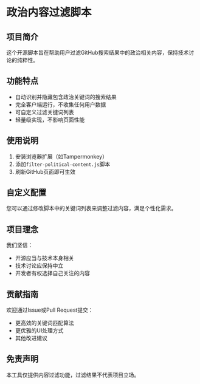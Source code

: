 # 政治内容过滤脚本

## 项目简介

这个开源脚本旨在帮助用户过滤GitHub搜索结果中的政治相关内容，保持技术讨论的纯粹性。

## 功能特点

- 自动识别并隐藏包含政治关键词的搜索结果
- 完全客户端运行，不收集任何用户数据
- 可自定义过滤关键词列表
- 轻量级实现，不影响页面性能

## 使用说明

1. 安装浏览器扩展（如Tampermonkey）
2. 添加`filter-political-content.js`脚本
3. 刷新GitHub页面即可生效

## 自定义配置

您可以通过修改脚本中的关键词列表来调整过滤内容，满足个性化需求。

## 项目理念

我们坚信：
- 开源应当与技术本身相关
- 技术讨论应保持中立
- 开发者有权选择自己关注的内容

## 贡献指南

欢迎通过Issue或Pull Request提交：
- 更高效的关键词匹配算法
- 更优雅的UI处理方式
- 其他改进建议

## 免责声明

本工具仅提供内容过滤功能，过滤结果不代表项目立场。